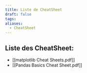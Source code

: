 ```yaml
---
title: Liste de CheatSheet
draft: false
tags: 
aliases:
  - CheatSheet
---
```

## Liste des CheatSheet:
- [[matplotlib Cheat Sheets.pdf]]
- [[Pandas Basics Cheat Sheet.pdf]]